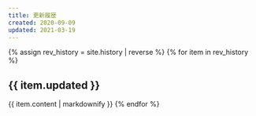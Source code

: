 ```yaml
---
title: 更新履歴
created: 2020-09-09
updated: 2021-03-19
---
```

{% assign rev_history = site.history | reverse %}
{% for item in rev_history %}
## <a name="{{ item.updated }}">{{ item.updated }}</a>
{{ item.content | markdownify }}
{% endfor %}
